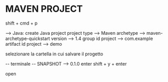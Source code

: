 # MAVEN PROJECT

shift + cmd + p

--> Java: create Java project
 project type --> Maven
 archetype --> maven-archetype-quickstart
 version --> 1.4
 group id project --> com.example
 artifact id project --> demo
 
 selezionare la cartella in cui salvare il progetto
 
 -- terminale --
SNAPSHOT --> 0.1.0
enter
shift + y + enter

open
